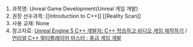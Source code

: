 1. 과목명: Unreal Game Development(Unreal 게임 개발)
2. 권장 선수과목: [[Introduction to C++]] [[Reality Scan]]
3. 사용 교재: None
4. 참고자료: [Unreal Engine 5 C++ 개발자: C++ 학습하고 비디오 게임 제작하기](https://kmooc.udemy.com/course/unrealcourse-korean/) / [언리얼 C++ 멀티플레이어 마스터 : 중급 게임 개발](https://kmooc.udemy.com/course/best-unreal-c/)
